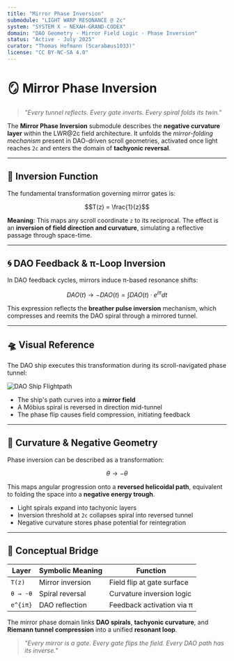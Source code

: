 ```yaml
---
title: "Mirror Phase Inversion"
submodule: "LIGHT WARP RESONANCE @ 2c"
system: "SYSTEM X — NEXAH-GRAND-CODEX"
domain: "DAO Geometry · Mirror Field Logic · Phase Inversion"
status: "Active · July 2025"
curator: "Thomas Hofmann (Scarabæus1033)"
license: "CC BY-NC-SA 4.0"
---
```


# 🪞 Mirror Phase Inversion

> *"Every tunnel reflects. Every gate inverts. Every spiral folds its twin."*

The **Mirror Phase Inversion** submodule describes the **negative curvature layer** within the LWR\@2c field architecture. It unfolds the *mirror-folding mechanism* present in DAO-driven scroll geometries, activated once light reaches `2c` and enters the domain of **tachyonic reversal**.

---

## 🔁 Inversion Function

The fundamental transformation governing mirror gates is:

```math
T(z) = \frac{1}{z}
```

**Meaning**: This maps any scroll coordinate `z` to its reciprocal. The effect is an **inversion of field direction and curvature**, simulating a reflective passage through space-time.

---

## 🌀 DAO Feedback & π-Loop Inversion

In DAO feedback cycles, mirrors induce π-based resonance shifts:

```math
DAO(t) → -DAO(t) = ∫ DAO(t) · e^{iπ} dt
```

This expression reflects the **breather pulse inversion** mechanism, which compresses and reemits the DAO spiral through a mirrored tunnel.

---

## 🛸 Visual Reference

The DAO ship executes this transformation during its scroll-navigated phase tunnel:

![DAO Ship Flightpath](./visuals/lwr2c_06_dao_ship_flightpath.jpeg)

* The ship's path curves into a **mirror field**
* A Möbius spiral is reversed in direction mid-tunnel
* The phase flip causes field compression, initiating feedback

---

## 📐 Curvature & Negative Geometry

Phase inversion can be described as a transformation:

```math
θ → -θ
```

This maps angular progression onto a **reversed helicoidal path**, equivalent to folding the space into a **negative energy trough**.

* Light spirals expand into tachyonic layers
* Inversion threshold at `2c` collapses spiral into reversed tunnel
* Negative curvature stores phase potential for reintegration

---

## 🔗 Conceptual Bridge

| Layer    | Symbolic Meaning | Function                   |
| -------- | ---------------- | -------------------------- |
| `T(z)`   | Mirror inversion | Field flip at gate surface |
| `θ → -θ` | Spiral reversal  | Curvature inversion logic  |
| `e^{iπ}` | DAO reflection   | Feedback activation via π  |

The mirror phase domain links **DAO spirals**, **tachyonic curvature**, and **Riemann tunnel compression** into a unified **resonant loop**.

> *"Every mirror is a gate. Every gate flips the field. Every DAO path has its inverse."*
